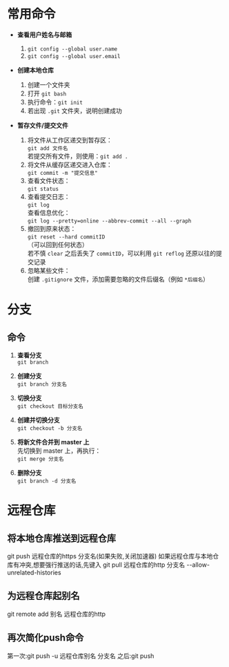# 常用命令

- **查看用户姓名与邮箱**  
  1. `git config --global user.name`  
  2. `git config --global user.email`

- **创建本地仓库**  
  1. 创建一个文件夹  
  2. 打开 `git bash`  
  3. 执行命令：`git init`  
  4. 若出现 `.git` 文件夹，说明创建成功

- **暂存文件/提交文件**  
  1. 将文件从工作区递交到暂存区：  
     `git add 文件名`  
     若提交所有文件，则使用：`git add .`  
  2. 将文件从缓存区递交进入仓库：  
     `git commit -m "提交信息"`  
  3. 查看文件状态：  
     `git status`  
  4. 查看提交日志：  
     `git log`  
     查看信息优化：  
     `git log --pretty=online --abbrev-commit --all --graph`  
  5. 撤回到原来状态：  
     `git reset --hard commitID`  
     （可以回到任何状态）  
     若不慎 `clear` 之后丢失了 `commitID`，可以利用 `git reflog` 还原以往的提交记录  
  6. 忽略某些文件：  
     创建 `.gitignore` 文件，添加需要忽略的文件后缀名（例如 `*后缀名`）


# 分支

## 命令

1. **查看分支**  
   `git branch`

2. **创建分支**  
   `git branch 分支名`

3. **切换分支**  
   `git checkout 目标分支名`

4. **创建并切换分支**  
   `git checkout -b 分支名`

5. **将新文件合并到 master 上**  
   先切换到 master 上，再执行：  
   `git merge 分支名`

6. **删除分支**  
   `git branch -d 分支名`




# 远程仓库
## 将本地仓库推送到远程仓库
git push 远程仓库的https 分支名(如果失败,关闭加速器)
如果远程仓库与本地仓库有冲突,想要强行推送的话,先键入 
git pull 远程仓库的http 分支名 --allow-unrelated-histories
## 为远程仓库起别名
git remote add 别名 远程仓库的http
## 再次简化push命令
第一次:git push -u 远程仓库别名 分支名
之后:git push
